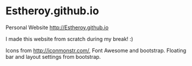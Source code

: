 # Estheroy.github.io

Personal Website http://Estheroy.github.io

I made this website from scratch during my break! :) 

Icons from http://iconmonstr.com/, Font Awesome and bootstrap.
Floating bar and layout settings from bootstrap.
